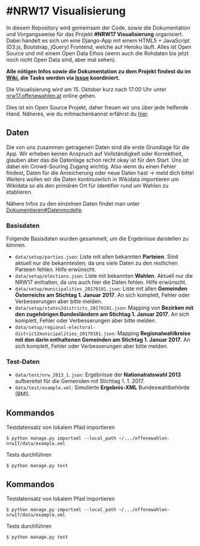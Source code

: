 # #NRW17 Visualisierung

In diesem Repository wird gemeinsam der Code, sowie die Dokumentation und Vorgangsweise für das Projekt **#NRW17 Visualisierung** organisiert. Dabei handelt es sich um eine Django-App mit einem HTML5 + JavaScript (D3.js, Bootstrap, jQuery) Frontend, welche auf Heroku läuft. Alles ist Open Source und mit einem Open Data Ethos (wenn auch die Rohdaten bis jetzt noch nicht Open Data sind, aber mal sehen).

**Alle nötigen Infos sowie die Dokumentation zu dem Projekt findest du im [Wiki](https://github.com/OKFNat/offenewahlen-nrw17/wiki), die Tasks werden via [Issue](https://github.com/okfnat/offenewahlen-nrw17/issues) koordiniert.**

Die Visualisierung wird am 15. Oktober kurz nach 17:00 Uhr unter [nrw17.offenewahlen.at](https://nrw17.offenewahlen.at) online gehen.

Dies ist ein Open Source Projekt, daher freuen wir uns über jede helfende Hand. Näheres, wie du mitmachenkannst erfährst du [hier](https://github.com/OKFNat/offenewahlen-nrw17/wiki#mitmachen).

## Daten

Die von uns zusammen getragenen Daten sind die erste Grundlage für die App. Wir erheben keinen Anspruch auf Vollständigkeit oder Korrektheit, glauben aber das die Datenlage schon recht okay ist für den Start. Uns ist dabei ein Crowd-Souring Zugang wichtig. Also wenn du einen Fehler findest, Daten für die Anreicherung oder neue Daten hast -> meld dich bitte! Weiters wollen wir die Daten kontinuierlich in Wikidata importieren um Wikidata so als den primären Ort für Identifier rund um Wahlen zu etablieren.

Nähere Infos zu den einzelnen Daten findet man unter [Dokumentieren#Datenmodelle](https://github.com/OKFNat/offenewahlen-nrw17/wiki/Dokumentieren#datenmodelle).

### Basisdaten

Folgende Basisdaten wurden gesammelt, um die Ergebnisse darstellen zu können.
- `data/setup/parties.json`: Liste mit allen bekannten **Parteien**. Sind aktuell nur die bekanntesten, da uns viele Daten zu den restlichen Parteien fehlen. Hilfe erwünscht.
- `data/setup/elections.json`: Liste mit bekannten **Wahlen**. Aktuell nur die NRW17 enthalten, da uns auch hier die Daten fehlen. Hilfe erwünscht.
- `data/setup/municipalities_20170101.json`: Liste mit allen **Gemeinden Österreichs am Stichtag 1. Januar 2017**. An sich komplett, Fehler oder Verbesserungen aber bitte melden.
- `data/setup/states2districts_20170101.json`: Mapping von **Bezirken mit den zugehörigen Bundesländern am Stichtag 1. Januar 2017**. An sich komplett, Fehler oder Verbesserungen aber bitte melden.
- `data/setup/regional-electoral-district2municipalities_20170101.json`: Mapping **Regionalwahlkreise mit den darin enthaltenen Gemeinden am Stichtag 1. Januar 2017**. An sich komplett, Fehler oder Verbesserungen aber bitte melden.

### Test-Daten

- `data/test/nrw_2013_1.json`: Ergebnisse der **Nationalratswahl 2013** aufbereitet für die Gemeinden mit Stichtag 1. 1. 2017.
- `data/test/example.xml`: Simulierte **Ergebnis-XML** Bundeswahlbehörde (BMI).


## Kommandos

Testdatensatz von lokalem Pfad importieren

    $ python manage.py importxml --local_path ~/.../offenewahlen-nrw17/data/example.xml

Tests durchführen

    $ python manage.py test

## Kommandos

Testdatensatz von lokalem Pfad importieren

    $ python manage.py importxml --local_path ~/.../offenewahlen-nrw17/data/example.xml

Tests durchführen

    $ python manage.py test


